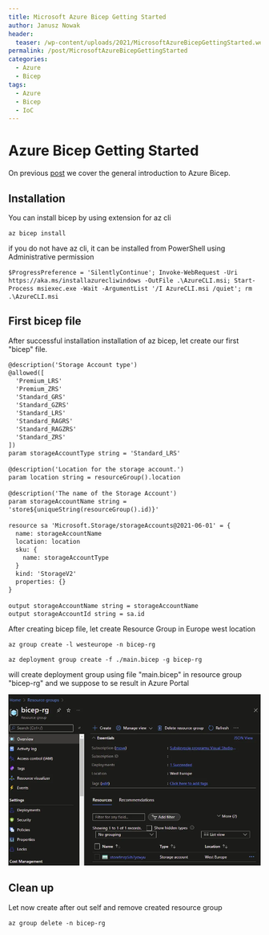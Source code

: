 ```yaml
---
title: Microsoft Azure Bicep Getting Started
author: Janusz Nowak
header:
  teaser: /wp-content/uploads/2021/MicrosoftAzureBicepGettingStarted.webp
permalink: /post/MicrosoftAzureBicepGettingStarted
categories:
  - Azure
  - Bicep
tags:
  - Azure
  - Bicep
  - IoC
---
```


# Azure Bicep Getting Started

On previous [post](./MicrosoftAzureBicepIntroduction) we cover the general introduction to Azure Bicep.

## Installation

You can install bicep by using extension for az cli

```
az bicep install
```

if you do not have az cli, it can be installed from PowerShell using Administrative permission

```
$ProgressPreference = 'SilentlyContinue'; Invoke-WebRequest -Uri https://aka.ms/installazurecliwindows -OutFile .\AzureCLI.msi; Start-Process msiexec.exe -Wait -ArgumentList '/I AzureCLI.msi /quiet'; rm .\AzureCLI.msi
```

## First bicep file

After successful installation installation of az bicep, let create our first "bicep" file.

```bicep
@description('Storage Account type')
@allowed([
  'Premium_LRS'
  'Premium_ZRS'
  'Standard_GRS'
  'Standard_GZRS'
  'Standard_LRS'
  'Standard_RAGRS'
  'Standard_RAGZRS'
  'Standard_ZRS'
])
param storageAccountType string = 'Standard_LRS'

@description('Location for the storage account.')
param location string = resourceGroup().location

@description('The name of the Storage Account')
param storageAccountName string = 'store${uniqueString(resourceGroup().id)}'

resource sa 'Microsoft.Storage/storageAccounts@2021-06-01' = {
  name: storageAccountName
  location: location
  sku: {
    name: storageAccountType
  }
  kind: 'StorageV2'
  properties: {}
}

output storageAccountName string = storageAccountName
output storageAccountId string = sa.id
```

After creating bicep file, let create Resource Group in Europe west location

```
az group create -l westeurope -n bicep-rg
```

```
az deployment group create -f ./main.bicep -g bicep-rg
```

will create deployment group using file "main.bicep" in resource group "bicep-rg"
and we suppose to se result in Azure Portal

![Storage account with azure Bicep](/wp-content/uploads/2021/MicrosoftAzureBicepGettingStarted.webp)

## Clean up

Let now create after out self and remove created resource group

```
az group delete -n bicep-rg
```
